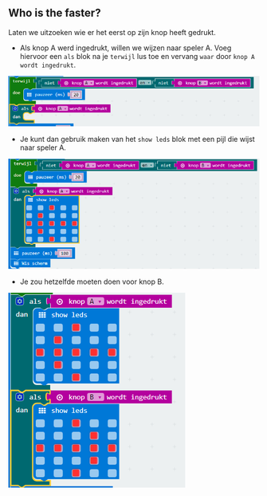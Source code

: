 ## Who is the faster?

Laten we uitzoeken wie er het eerst op zijn knop heeft gedrukt.

+ Als knop A werd ingedrukt, willen we wijzen naar speler A. Voeg hiervoor een `als` blok na je `terwijl` lus toe en vervang `waar` door `knop A wordt ingedrukt`.

![screenshot](images/reaction-if-a.png)

+ Je kunt dan gebruik maken van het `show leds` blok met een pijl die wijst naar speler A.

![screenshot](images/reaction-if-a-show.png)

+ Je zou hetzelfde moeten doen voor knop B.

![screenshot](images/reaction-if-b-show.png)